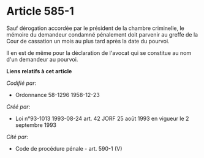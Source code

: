# Article 585-1

Sauf dérogation accordée par le président de la chambre criminelle, le mémoire du demandeur condamné pénalement doit parvenir
au greffe de la Cour de cassation un mois au plus tard après la date du pourvoi.

Il en est de même pour la déclaration de l'avocat qui se constitue au nom d'un demandeur au pourvoi.

**Liens relatifs à cet article**

_Codifié par_:

  - Ordonnance 58-1296 1958-12-23

_Créé par_:

  - Loi n°93-1013 1993-08-24 art. 42 JORF 25 août 1993 en vigueur le 2 septembre 1993

_Cité par_:

  - Code de procédure pénale - art. 590-1 (V)
